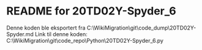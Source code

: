 # README for 20TD02Y-Spyder_6
Denne koden ble eksportert fra C:\WikiMigration\git\code_dump\20TD02Y-Spyder.md
Link til denne koden: C:\WikiMigration\git\code_repo\Python\20TD02Y-Spyder_6.py
